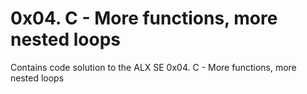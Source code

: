 # 0x04. C - More functions, more nested loops

Contains code solution to the ALX SE 0x04. C - More functions, more nested loops

